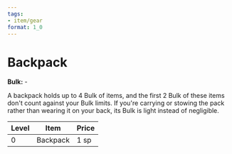 ```yaml
---
tags:
- item/gear
format: 1_0
---
```

# Backpack

**Bulk:** -

A backpack holds up to 4 Bulk of items, and the first 2 Bulk of these items don't count against your Bulk limits. If you're carrying or stowing the pack rather than wearing it on your back, its Bulk is light instead of negligible.

| **Level** | **Item**      | **Price** |
| --------- | ------------- | --------- |
| 0         | Backpack      | 1 sp      |
